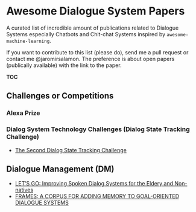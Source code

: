 # Awesome Dialogue System Papers
A curated list of incredible amount of publications related to Dialogue Systems especially Chatbots and Chit-chat Systems inspired by `awesome-machine-learning`.

If you want to contribute to this list (please do), send me a pull request or contact me @jaromirsalamon. The preference is about open papers (publically available) with the link to the paper.

__TOC__

## Challenges or Competitions
### Alexa Prize
### Dialog System Technology Challenges (Dialog State Tracking Challenge)
- [The Second Dialog State Tracking Challenge](https://www.microsoft.com/en-us/research/wp-content/uploads/2016/02/summaryWriteup.pdf)

## Dialogue Management (DM)
- [LET’S GO: Improving Spoken Dialog Systems for the Eldery and Non-natives](http://www.cs.cmu.edu/~dgroup/papers/letsgo.pdf)
- [FRAMES: A CORPUS FOR ADDING MEMORY TO GOAL-ORIENTED DIALOGUE SYSTEMS](https://arxiv.org/pdf/1704.00057.pdf)
